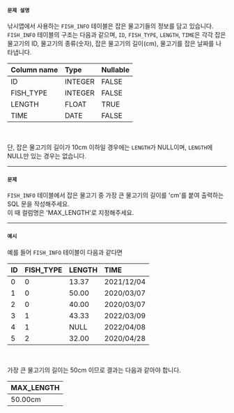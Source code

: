 #### `문제 설명`

낚시앱에서 사용하는 `FISH_INFO` 테이블은 잡은 물고기들의 정보를 담고 있습니다. `FISH_INFO` 테이블의 구조는 다음과 같으며, `ID`, `FISH_TYPE`, `LENGTH`, `TIME`은 각각 잡은 물고기의 ID, 물고기의 종류(숫자), 잡은 물고기의 길이(cm), 물고기를 잡은 날짜를 나타냅니다.
<br>

|Column name|Type|Nullable|
|:--|:--|:--|
|ID|INTEGER|FALSE|
|FISH_TYPE|INTEGER|FALSE|
|LENGTH|FLOAT|TRUE|
|TIME|DATE|FALSE|
<br>

단, 잡은 물고기의 길이가 10cm 이하일 경우에는 `LENGTH`가 NULL이며, `LENGTH`에 NULL만 있는 경우는 없습니다.

<hr>

#### `문제`

`FISH_INFO` 테이블에서 잡은 물고기 중 가장 큰 물고기의 길이를 'cm'를 붙여 출력하는 SQL 문을 작성해주세요.
<br>
이 때 컬럼명은 'MAX_LENGTH'로 지정해주세요.

<hr>

#### `예시`

예를 들어 `FISH_INFO` 테이블이 다음과 같다면

|ID|FISH_TYPE|LENGTH|TIME|
|:--|:--|:--|:--|
|0|0|13.37|2021/12/04|
|1|0|50.00|2020/03/07|
|2|0|40.00|2020/03/07|
|3|1|43.33|2022/03/09|
|4|1|NULL|2022/04/08|
|5|2|32.00|2020/04/28|
<br>

가장 큰 물고기의 길이는 50cm 이므로 결과는 다음과 같아야 합니다.

|MAX_LENGTH|
|:--|
|50.00cm|
<br>